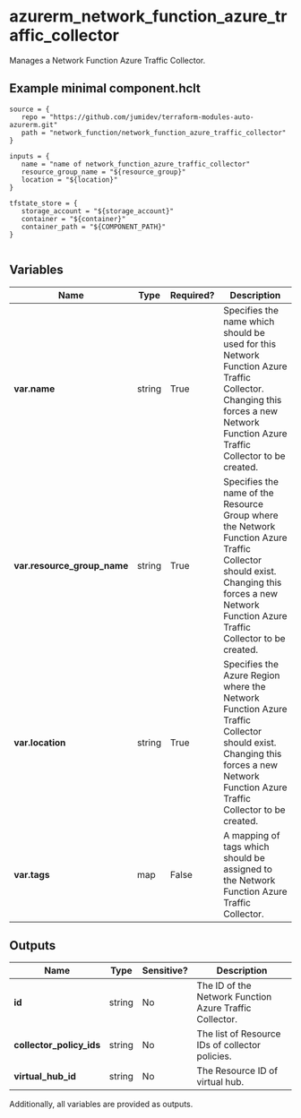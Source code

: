 # azurerm_network_function_azure_traffic_collector

Manages a Network Function Azure Traffic Collector.

## Example minimal component.hclt

```hcl
source = {
   repo = "https://github.com/jumidev/terraform-modules-auto-azurerm.git" 
   path = "network_function/network_function_azure_traffic_collector" 
}

inputs = {
   name = "name of network_function_azure_traffic_collector" 
   resource_group_name = "${resource_group}" 
   location = "${location}" 
}

tfstate_store = {
   storage_account = "${storage_account}" 
   container = "${container}" 
   container_path = "${COMPONENT_PATH}" 
}


```

## Variables

| Name | Type | Required? |  Description |
| ---- | ---- | --------- |  ----------- |
| **var.name** | string | True | Specifies the name which should be used for this Network Function Azure Traffic Collector. Changing this forces a new Network Function Azure Traffic Collector to be created. | 
| **var.resource_group_name** | string | True | Specifies the name of the Resource Group where the Network Function Azure Traffic Collector should exist. Changing this forces a new Network Function Azure Traffic Collector to be created. | 
| **var.location** | string | True | Specifies the Azure Region where the Network Function Azure Traffic Collector should exist. Changing this forces a new Network Function Azure Traffic Collector to be created. | 
| **var.tags** | map | False | A mapping of tags which should be assigned to the Network Function Azure Traffic Collector. | 



## Outputs

| Name | Type | Sensitive? | Description |
| ---- | ---- | --------- | --------- |
| **id** | string | No  | The ID of the Network Function Azure Traffic Collector. | 
| **collector_policy_ids** | string | No  | The list of Resource IDs of collector policies. | 
| **virtual_hub_id** | string | No  | The Resource ID of virtual hub. | 

Additionally, all variables are provided as outputs.

